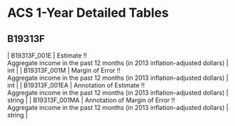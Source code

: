 # ACS 1-Year Detailed Tables

## B19313F

| B19313F_001E | Estimate !!<br>Aggregate income in the past 12 months (in 2013 inflation-adjusted dollars) | int |
| B19313F_001M | Margin of Error !!<br>Aggregate income in the past 12 months (in 2013 inflation-adjusted dollars) | int |
| B19313F_001EA | Annotation of Estimate !!<br>Aggregate income in the past 12 months (in 2013 inflation-adjusted dollars) | string |
| B19313F_001MA | Annotation of Margin of Error !!<br>Aggregate income in the past 12 months (in 2013 inflation-adjusted dollars) | string |

